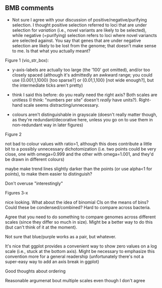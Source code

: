 ## BMB comments

* Not sure I agree with your discussion of positive/negative/purifying selection. I thought positive selection referred to loci that are under selection for *variation* (i.e., novel variants are likely to be selected), while negative (=purifying) selection refers to loci where novel variancts are selected against.  You say that genes that are under negative selection are likely to be lost from the genome; that doesn't make sense to me. Is that what you actually meant?

Figure 1 (vio_str_box):

* y-axis-labels are actually too large (the '100' got omitted), and/or too closely spaced (although it's admittedly an awkward range; you could use {0.001,1,1000} [too sparse?] or {0.01,1,100} [not wide enough?], but the intermediate ticks aren't pretty)

* think I said this before: do you really need the right axis? Both scales are unitless (I think: "numbers per site" doesn't *really* have units?). Right-hand scale seems distracting/unnecessary.

* colours aren't distinguishable in grayscale (doesn't really matter though, as they're redundant/decorative here, unless you go on to use them in non-redundant way in later figures)

Figure 2

not bad to colour values with ratio>1, although this does contribute a little bit to a possibly unnecessary dichotomization (i.e. two points could be very close, one with omega=0.999 and the other with omega=1.001, and they'd be drawn in different colours)

maybe make trend lines slightly darker than the points (or use alpha<1 for points), to make them easier to distinguish?

Don't overuse "interestingly"

Figures 3-x

nice looking. What about the idea of binomial CIs on the means of bins?
Could these be condensed/combined?  Hard to compare across bacteria.

Agree that you need to do something to compare genomes across different scales (since they differ so much in size).  Might be a better way to do this (but can't think of it at the moment).

Not sure that blue/purple works as a pair, but whatever.

It's nice that ggplot provides a convenient way to show zero values on a log scale (i.e., stuck at the bottom axis). Might be necessary to emphasize this convention more for a general readership (unfortunately there's not a super-easy way to add an axis break in ggplot)

Good thoughts about ordering

Reasonable argumenat bout multiple scales even though I don't agree

